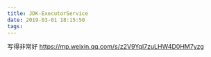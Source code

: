 ```yaml
---
title: JDK-ExecutorService
date: 2019-03-01 18:15:50
tags:
---
```




写得非常好
https://mp.weixin.qq.com/s/z2V9YqI7zuLHW4D0HM7yzg